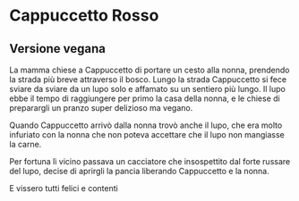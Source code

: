 
# Cappuccetto Rosso
## Versione vegana

La mamma chiese a Cappuccetto di portare un cesto alla nonna, prendendo la strada più breve attraverso il bosco.
Lungo la strada Cappuccetto si fece sviare da sviare da un lupo solo e affamato su un sentiero più lungo.
Il lupo ebbe il tempo di raggiungere per primo la casa della nonna, e le chiese di preparargli un pranzo super delizioso ma vegano. 


Quando Cappuccetto arrivò dalla nonna trovò anche il lupo, che era molto infuriato con la nonna che non poteva accettare che il lupo non mangiasse la carne. 

Per fortuna lì vicino passava un cacciatore che insospettito dal forte russare del lupo, decise di aprirgli la pancia liberando Cappuccetto e la nonna.

E vissero tutti felici e contenti
